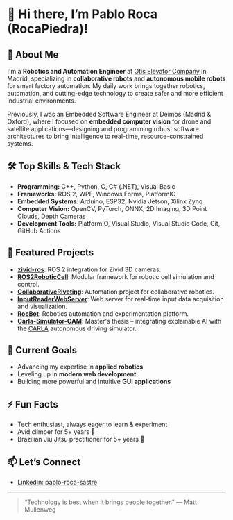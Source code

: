 # 👋 Hi there, I’m Pablo Roca (RocaPiedra)!

## 🚀 About Me

I'm a **Robotics and Automation Engineer** at [Otis Elevator Company](https://www.otis.com/) in Madrid, specializing in **collaborative robots** and **autonomous mobile robots** for smart factory automation. My daily work brings together robotics, automation, and cutting-edge technology to create safer and more efficient industrial environments.

Previously, I was an Embedded Software Engineer at Deimos (Madrid & Oxford), where I focused on **embedded computer vision** for drone and satellite applications—designing and programming robust software architectures to bring intelligence to real-time, resource-constrained systems.

## 🛠️ Top Skills & Tech Stack

- **Programming:** C++, Python, C, C# (.NET), Visual Basic
- **Frameworks:** ROS 2, WPF, Windows Forms, PlatformIO
- **Embedded Systems:** Arduino, ESP32, Nvidia Jetson, Xilinx Zynq
- **Computer Vision:** OpenCV, PyTorch, ONNX, 2D Imaging, 3D Point Clouds, Depth Cameras
- **Development Tools:** PlatformIO, Visual Studio, Visual Studio Code, Git, GitHub Actions

## 🌟 Featured Projects

- [**zivid-ros**](https://github.com/RocaPiedra/zivid-ros): ROS 2 integration for Zivid 3D cameras.
- [**ROS2RoboticCell**](https://github.com/RocaPiedra/ROS2RoboticCell): Modular framework for robotic cell simulation and control.
- [**CollaborativeRiveting**](https://github.com/RocaPiedra/CollaborativeRiveting): Automation project for collaborative robotics.
- [**InputReaderWebServer**](https://github.com/RocaPiedra/InputReaderWebServer): Web server for real-time input data acquisition and visualization.
- [**RocBot**](https://github.com/RocaPiedra/RocBot): Robotics automation and experimentation platform.
- [**Carla-Simulator-CAM**](https://github.com/RocaPiedra/Carla-Simulator-CAM): Master's thesis – integrating explainable AI with the [CARLA](https://carla.org/) autonomous driving simulator.

## 🎯 Current Goals

- Advancing my expertise in **applied robotics**
- Leveling up in **modern web development**
- Building more powerful and intuitive **GUI applications**

## ⚡ Fun Facts

- Tech enthusiast, always eager to learn & experiment
- Avid climber for 5+ years 🧗
- Brazilian Jiu Jitsu practitioner for 5+ years 🥋

## 📫 Let’s Connect

- [LinkedIn: pablo-roca-sastre](https://www.linkedin.com/in/pablo-roca-sastre/)

---

> “Technology is best when it brings people together.” — Matt Mullenweg
